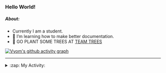 ### Hello World!

##### About:
- Currently I am a student.
- 🌱 I’m learning how to make better documentation.
- 🌱 GO PLANT SOME TREES AT [TEAM TREES](https://teamtrees.org/)

[![Vyom's github activity graph](https://activity-graph.herokuapp.com/graph?username=Vyvy-vi)](https://github.com/ashutosh00710/github-readme-activity-graph)

---
<details>
  <summary>:zap: My Activity:</summary>
  
<!--START_SECTION:waka-->
![Code Time](http://img.shields.io/badge/Code%20Time-941%20hrs%2027%20mins-blue)

**I'm a Night 🦉** 

```text
🌞 Morning    95 commits     ███░░░░░░░░░░░░░░░░░░░░░░   13.63% 
🌆 Daytime    169 commits    ██████░░░░░░░░░░░░░░░░░░░   24.25% 
🌃 Evening    228 commits    ████████░░░░░░░░░░░░░░░░░   32.71% 
🌙 Night      205 commits    ███████░░░░░░░░░░░░░░░░░░   29.41%

```
📅 **I'm Most Productive on Sunday** 

```text
Monday       100 commits    ███░░░░░░░░░░░░░░░░░░░░░░   14.35% 
Tuesday      113 commits    ████░░░░░░░░░░░░░░░░░░░░░   16.21% 
Wednesday    86 commits     ███░░░░░░░░░░░░░░░░░░░░░░   12.34% 
Thursday     103 commits    ███░░░░░░░░░░░░░░░░░░░░░░   14.78% 
Friday       104 commits    ███░░░░░░░░░░░░░░░░░░░░░░   14.92% 
Saturday     74 commits     ██░░░░░░░░░░░░░░░░░░░░░░░   10.62% 
Sunday       117 commits    ████░░░░░░░░░░░░░░░░░░░░░   16.79%

```


📊 **This Week I Spent My Time On** 

```text
🔥 Editors: 
VS Code                  6 hrs 54 mins       █████████████████████████   100.0%

🐱‍💻 Projects: 
generators               2 hrs 47 mins       ██████████░░░░░░░░░░░░░░░   40.46% 
CSF                      2 hrs 7 mins        ███████░░░░░░░░░░░░░░░░░░   30.73% 
assignments              1 hr 28 mins        █████░░░░░░░░░░░░░░░░░░░░   21.43% 
discord-bot              29 mins             █░░░░░░░░░░░░░░░░░░░░░░░░   7.07% 
praise                   1 min               ░░░░░░░░░░░░░░░░░░░░░░░░░   0.32%

```


 Last Updated on 04/11/2022 04:18:36 UTC
<!--END_SECTION:waka-->
</details>
